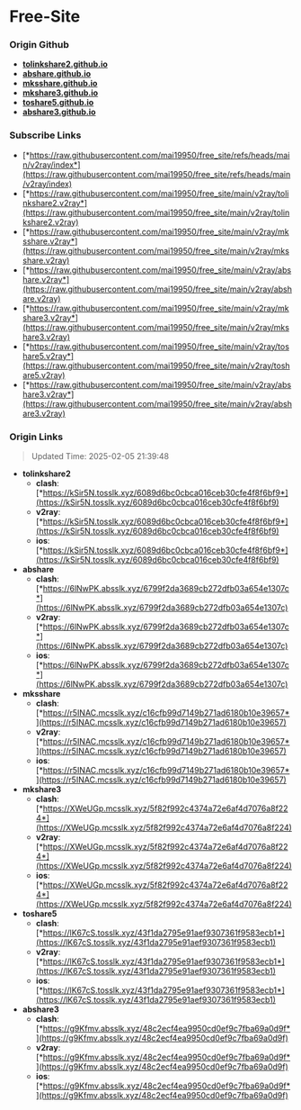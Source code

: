 # Free-Site

### Origin Github

- [**tolinkshare2.github.io**](https://github.com/tolinkshare2/tolinkshare2.github.io)
- [**abshare.github.io**](https://github.com/abshare/abshare.github.io)
- [**mksshare.github.io**](https://github.com/mksshare/mksshare.github.io)
- [**mkshare3.github.io**](https://github.com/mkshare3/mkshare3.github.io)
- [**toshare5.github.io**](https://github.com/toshare5/toshare5.github.io)
- [**abshare3.github.io**](https://github.com/abshare3/abshare3.github.io)

### Subscribe Links

- [*https://raw.githubusercontent.com/mai19950/free_site/refs/heads/main/v2ray/index*](https://raw.githubusercontent.com/mai19950/free_site/refs/heads/main/v2ray/index)
- [*https://raw.githubusercontent.com/mai19950/free_site/main/v2ray/tolinkshare2.v2ray*](https://raw.githubusercontent.com/mai19950/free_site/main/v2ray/tolinkshare2.v2ray)
- [*https://raw.githubusercontent.com/mai19950/free_site/main/v2ray/mksshare.v2ray*](https://raw.githubusercontent.com/mai19950/free_site/main/v2ray/mksshare.v2ray)
- [*https://raw.githubusercontent.com/mai19950/free_site/main/v2ray/abshare.v2ray*](https://raw.githubusercontent.com/mai19950/free_site/main/v2ray/abshare.v2ray)
- [*https://raw.githubusercontent.com/mai19950/free_site/main/v2ray/mkshare3.v2ray*](https://raw.githubusercontent.com/mai19950/free_site/main/v2ray/mkshare3.v2ray)
- [*https://raw.githubusercontent.com/mai19950/free_site/main/v2ray/toshare5.v2ray*](https://raw.githubusercontent.com/mai19950/free_site/main/v2ray/toshare5.v2ray)
- [*https://raw.githubusercontent.com/mai19950/free_site/main/v2ray/abshare3.v2ray*](https://raw.githubusercontent.com/mai19950/free_site/main/v2ray/abshare3.v2ray)

### Origin Links

> Updated Time: 2025-02-05 21:39:48

- **tolinkshare2**
  - **clash**: [*https://kSir5N.tosslk.xyz/6089d6bc0cbca016ceb30cfe4f8f6bf9*](https://kSir5N.tosslk.xyz/6089d6bc0cbca016ceb30cfe4f8f6bf9)
  - **v2ray**: [*https://kSir5N.tosslk.xyz/6089d6bc0cbca016ceb30cfe4f8f6bf9*](https://kSir5N.tosslk.xyz/6089d6bc0cbca016ceb30cfe4f8f6bf9)
  - **ios**: [*https://kSir5N.tosslk.xyz/6089d6bc0cbca016ceb30cfe4f8f6bf9*](https://kSir5N.tosslk.xyz/6089d6bc0cbca016ceb30cfe4f8f6bf9)
- **abshare**
  - **clash**: [*https://6lNwPK.absslk.xyz/6799f2da3689cb272dfb03a654e1307c*](https://6lNwPK.absslk.xyz/6799f2da3689cb272dfb03a654e1307c)
  - **v2ray**: [*https://6lNwPK.absslk.xyz/6799f2da3689cb272dfb03a654e1307c*](https://6lNwPK.absslk.xyz/6799f2da3689cb272dfb03a654e1307c)
  - **ios**: [*https://6lNwPK.absslk.xyz/6799f2da3689cb272dfb03a654e1307c*](https://6lNwPK.absslk.xyz/6799f2da3689cb272dfb03a654e1307c)
- **mksshare**
  - **clash**: [*https://r5INAC.mcsslk.xyz/c16cfb99d7149b271ad6180b10e39657*](https://r5INAC.mcsslk.xyz/c16cfb99d7149b271ad6180b10e39657)
  - **v2ray**: [*https://r5INAC.mcsslk.xyz/c16cfb99d7149b271ad6180b10e39657*](https://r5INAC.mcsslk.xyz/c16cfb99d7149b271ad6180b10e39657)
  - **ios**: [*https://r5INAC.mcsslk.xyz/c16cfb99d7149b271ad6180b10e39657*](https://r5INAC.mcsslk.xyz/c16cfb99d7149b271ad6180b10e39657)
- **mkshare3**
  - **clash**: [*https://XWeUGp.mcsslk.xyz/5f82f992c4374a72e6af4d7076a8f224*](https://XWeUGp.mcsslk.xyz/5f82f992c4374a72e6af4d7076a8f224)
  - **v2ray**: [*https://XWeUGp.mcsslk.xyz/5f82f992c4374a72e6af4d7076a8f224*](https://XWeUGp.mcsslk.xyz/5f82f992c4374a72e6af4d7076a8f224)
  - **ios**: [*https://XWeUGp.mcsslk.xyz/5f82f992c4374a72e6af4d7076a8f224*](https://XWeUGp.mcsslk.xyz/5f82f992c4374a72e6af4d7076a8f224)
- **toshare5**
  - **clash**: [*https://lK67cS.tosslk.xyz/43f1da2795e91aef9307361f9583ecb1*](https://lK67cS.tosslk.xyz/43f1da2795e91aef9307361f9583ecb1)
  - **v2ray**: [*https://lK67cS.tosslk.xyz/43f1da2795e91aef9307361f9583ecb1*](https://lK67cS.tosslk.xyz/43f1da2795e91aef9307361f9583ecb1)
  - **ios**: [*https://lK67cS.tosslk.xyz/43f1da2795e91aef9307361f9583ecb1*](https://lK67cS.tosslk.xyz/43f1da2795e91aef9307361f9583ecb1)
- **abshare3**
  - **clash**: [*https://g9Kfmv.absslk.xyz/48c2ecf4ea9950cd0ef9c7fba69a0d9f*](https://g9Kfmv.absslk.xyz/48c2ecf4ea9950cd0ef9c7fba69a0d9f)
  - **v2ray**: [*https://g9Kfmv.absslk.xyz/48c2ecf4ea9950cd0ef9c7fba69a0d9f*](https://g9Kfmv.absslk.xyz/48c2ecf4ea9950cd0ef9c7fba69a0d9f)
  - **ios**: [*https://g9Kfmv.absslk.xyz/48c2ecf4ea9950cd0ef9c7fba69a0d9f*](https://g9Kfmv.absslk.xyz/48c2ecf4ea9950cd0ef9c7fba69a0d9f)

